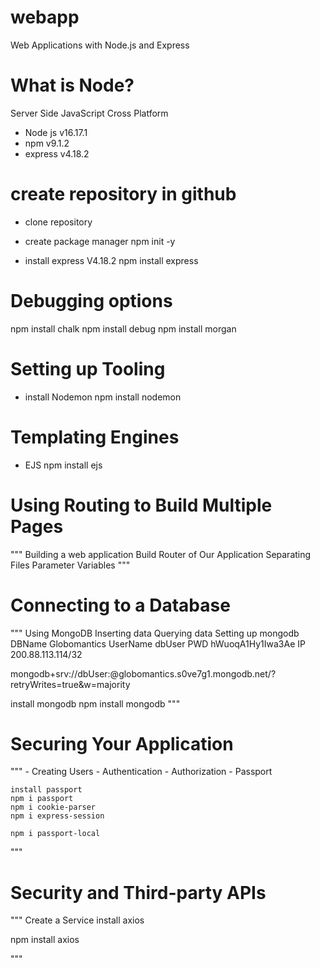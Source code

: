 # webapp
Web Applications with Node.js and Express

# What is Node?
Server Side JavaScript
Cross Platform

- Node js v16.17.1
- npm v9.1.2
- express v4.18.2


# create repository in github
- clone repository
- create package manager
npm init -y

- install express V4.18.2
npm install express

# Debugging options
npm install chalk
npm install debug
npm install morgan

# Setting up Tooling
- install Nodemon
npm install nodemon

# Templating Engines
- EJS
npm install ejs

# Using Routing to Build Multiple Pages
"""
    Building a web application
    Build Router of Our Application
    Separating Files
    Parameter Variables
 """

# Connecting to a Database
"""
    Using MongoDB
    Inserting data
    Querying data
    Setting up mongodb
    DBName Globomantics
    UserName dbUser
    PWD hWuoqA1Hy1Iwa3Ae
    IP 200.88.113.114/32

   mongodb+srv://dbUser:<password>@globomantics.s0ve7g1.mongodb.net/?retryWrites=true&w=majority

   install mongodb
   npm install mongodb
 """

# Securing Your Application
"""
    - Creating Users
    - Authentication
    - Authorization
    - Passport

    install passport
    npm i passport
    npm i cookie-parser
    npm i express-session

    npm i passport-local
"""

# Security and Third-party APIs
""" 
Create a Service
install axios

npm install axios

"""